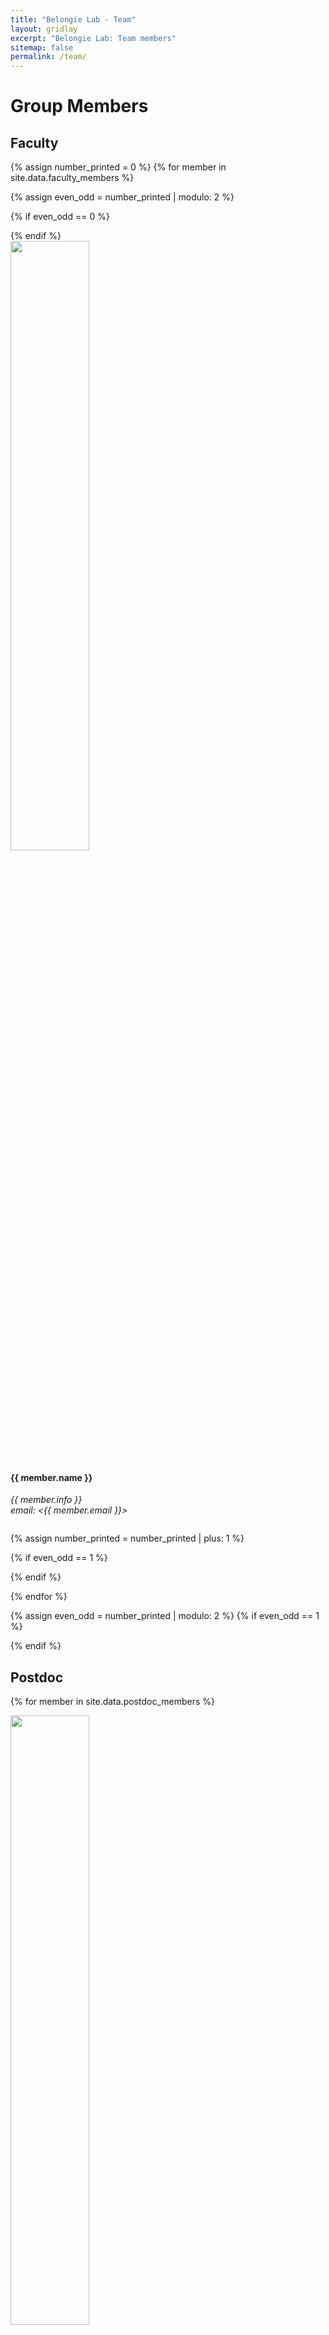 ```yaml
---
title: "Belongie Lab - Team"
layout: gridlay
excerpt: "Belongie Lab: Team members"
sitemap: false
permalink: /team/
---
```


# Group Members

## Faculty
{% assign number_printed = 0 %}
{% for member in site.data.faculty_members %}

{% assign even_odd = number_printed | modulo: 2 %}

{% if even_odd == 0 %}
<div class="row">
{% endif %}

<div class="col-sm-4 clearfix">
  <img src="{{ site.url }}{{ site.baseurl }}/images/teampic/{{ member.photo }}" class="img-responsive" width="50%" style="float: up" />
  <h4>{{ member.name }}</h4>
  <i>{{ member.info }} <br>email: <{{ member.email }}></i>
  <ul style="overflow: hidden">

  </ul>
</div>

{% assign number_printed = number_printed | plus: 1 %}

{% if even_odd == 1 %}
</div>
{% endif %}

{% endfor %}

{% assign even_odd = number_printed | modulo: 2 %}
{% if even_odd == 1 %}
</div>
{% endif %}

## Postdoc

<div class="row">

{% for member in site.data.postdoc_members %}

<div class="col-sm-4 clearfix">
  <img src="{{ site.url }}{{ site.baseurl }}/images/teampic/{{ member.photo }}" class="img-responsive" width="50%" style="float: up" />
  <h4>{{ member.name }}</h4>
  <h5> <a href="{{ member.website }}">Personal website</a> </h5>
  <ul style="overflow: hidden"></ul>
</div>

{% endfor %}

</div>

## PhD Students

<div class="row">

{% for member in site.data.phd_members %}

<div class="col-sm-4 clearfix">
  <img src="{{ site.url }}{{ site.baseurl }}/images/teampic/{{ member.photo }}" class="img-responsive" width="50%" style="float: up" />
  <h4>{{ member.name }}</h4>
  <h5> <a href="{{ member.website }}">Personal website</a> </h5>
  <ul style="overflow: hidden"></ul>
</div>

{% endfor %}

</div>

## Research Assistant

<div class="row">

{% for member in site.data.ra_members %}

<div class="col-sm-4 clearfix">
  <img src="{{ site.url }}{{ site.baseurl }}/images/teampic/{{ member.photo }}" class="img-responsive" width="50%" style="float: up" />
  <h4>{{ member.name }}</h4>
  <h5> <a href="{{ member.website }}">Personal website</a> </h5>
  <ul style="overflow: hidden"></ul>
</div>

{% endfor %}

</div>

##  Alumni
<div class="row">

<div class="col-sm-6 clearfix">
<h4> <b>Cornell SE(3) PhD Alumni</b> </h4>
{% for member in site.data.se3_alumni %}
{{ member.name }}, {{ member.year }}. {{ member.next }} 
{% endfor %}
  <h4><b>Cornell BS/Masters Alumni & Visitors</b></h4>
  Pragya Verma<br>
  Philip Su<br>
  Andrew Mendez<br>
  Debarun Dhar<br>
  Tomáš Matera<br>
  Bicheng Gao<br>
  Xiaoyan Wu<br>
  Jiaqi Su<br>
  Sam Hoffman<br>
  Dilip Thiagarajan<br>
  Alvin Zhu<br>
  Isay Katsman<br>
  Xi Chen<br>
  Tharun Sankar<br>
  Jeremy Feinstein<br>
  Rohit Jain<br>
  Jonathan Huang<br>
  Arnaud Brejeon<br>
  Jan Jakeš<br>
  Daniel Glasner<br>
  Baoguang Shi<br>
  Chensu Xie<br>
  Yiwei Bai<br>
  Yurong Yu<br>
</div>

<div class="col-sm-6 clearfix">
<h4> <b>UCSD SO(3) PhD Alumni</b> </h4>
{% for member in site.data.so3_alumni %}
{{ member.name }}, {{ member.year }}. {{ member.next }} 
{% endfor %}
  <h4><b>UCSD BS/Masters Alumni & Visitors</b></h4>
  [Grant Van Horn](https://gvanhorn38.github.io/)<br>
  [Phuc X. Nguyen](https://www.linkedin.com/in/phuc-nguyen-60b4a22b/)<br>
  [Andrew Ziegler](https://www.linkedin.com/in/andrewmziegler/)<br>
  [Prasanna Krishnasamy](https://sites.google.com/site/prsnnvk/)<br>
  Nick True<br>
  [Tess Winlock](https://www.linkedin.com/in/twinlock/)<br>
  Fred Birchmore<br>
  [Nadav Ben-Haim](https://www.linkedin.com/in/naydav/)<br>
  [Tom Duerig](http://tomduerig.com/)<br>
  [Louka Dlagnekov](http://vision.ucsd.edu/person/louka-dlagnekov)<br>
  [Diem Vu](https://www.linkedin.com/in/diem-vu-277a49/)<br>
  [Stine Harder](https://www.linkedin.com/in/stine-harder-b1953299/)<br>
  [Chong Cao](http://vision.ucsd.edu/person/chong-cao)<br>
  [Antoni Chan](https://www.cs.cityu.edu.hk/~abchan/)<br>
  [Kyong Mu Lee](https://ee.snu.ac.kr/en/faculty/professor?mode=view&profid=p061)<br>
  [Ana Cristina Murillo](https://sites.google.com/unizar.es/anac)<br>
  [Kris Kitani](http://www.cs.cmu.edu/~kkitani/)<br>
  Tsubasa Yoshida<br>
  [Peter Faymonville](https://www.react.uni-saarland.de/people/faymonville.html)<br>
  Masaaki Kokawa<br>
  Valentin Leonardi<br>
  [Michele Merler](http://www.michelemerler.com/)<br>
  Jocelyn Cambria<br>
  [Robin Hewitt](https://www.linkedin.com/in/robinhewitt/)<br>
  [John Miller](https://www.linkedin.com/in/john-miller-36735b8/)<br>
  [Stephan Steinbach](https://www.linkedin.com/in/stephan-steinbach-84b0044/)<br>
</div>

</div>

